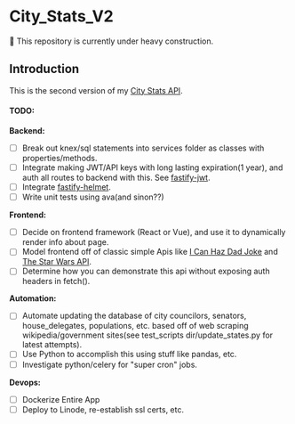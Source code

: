 # City_Stats_V2

:construction: This repository is currently under heavy construction.

## Introduction

This is the second version of my [City Stats API](https://citystats.xyz/states/).

#### TODO:

**Backend:**

-   [ ] Break out knex/sql statements into services folder as classes with properties/methods.
-   [ ] Integrate making JWT/API keys with long lasting expiration(1 year), and auth all routes to backend with this. See [fastify-jwt](https://github.com/fastify/fastify-jwt).
-   [ ] Integrate [fastify-helmet](https://github.com/fastify/fastify-helmet).
-   [ ] Write unit tests using ava(and sinon??)

**Frontend:**

-   [ ] Decide on frontend framework (React or Vue), and use it to dynamically render info about page.
-   [ ] Model frontend off of classic simple Apis like [I Can Haz Dad Joke](https://icanhazdadjoke.com/) and [The Star Wars API](https://swapi.dev/).
-   [ ] Determine how you can demonstrate this api without exposing auth headers in fetch().

**Automation:**

-   [ ] Automate updating the database of city councilors, senators, house_delegates, populations, etc. based off of web scraping wikipedia/government sites(see test_scripts dir/update_states.py for latest attempts).
-   [ ] Use Python to accomplish this using stuff like pandas, etc.
-   [ ] Investigate python/celery for "super cron" jobs.

**Devops:**

-   [ ] Dockerize Entire App
-   [ ] Deploy to Linode, re-establish ssl certs, etc.
